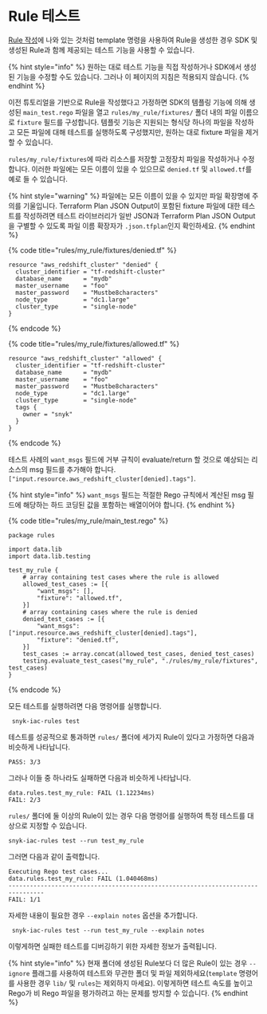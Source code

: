 # Rule 테스트

[Rule 작성](writing-a-rule.md)에 나와 있는 것처럼 template 명령을 사용하여 Rule을 생성한 경우 SDK 및 생성된 Rule과 함께 제공되는 테스트 기능을 사용할 수 있습니다.

{% hint style="info" %}
원하는 대로 테스트 기능을 직접 작성하거나 SDK에서 생성된 기능을 수정할 수도 있습니다. 그러나 이 페이지의 지침은 적용되지 않습니다.
{% endhint %}

이전 튜토리얼을 기반으로 Rule을 작성했다고 가정하면 SDK의 템플링 기능에 의해 생성된 `main_test.rego` 파일을 열고 `rules/my_rule/fixtures/` 폴더 내의 파일 이름으로 `fixture` 필드를 구성합니다. 템플릿 기능은 지원되는 형식당 하나의 파일을 작성하고 모든 파일에 대해 테스트를 실행하도록 구성했지만, 원하는 대로 fixture 파일을 제거할 수 있습니다.

`rules/my_rule/fixtures`에 따라 리소스를 저장할 고정장치 파일을 작성하거나 수정합니다. 이러한 파일에는 모든 이름이 있을 수 있으므로 `denied.tf` 및 `allowed.tf`를 예로 들 수 있습니다.

{% hint style="warning" %}
파일에는 모든 이름이 있을 수 있지만 파일 확장명에 주의를 기울입니다. Terraform Plan JSON Output이 포함된 fixture 파일에 대한 테스트를 작성하려면 테스트 라이브러리가 일반 JSON과 Terraform Plan JSON Output을 구별할 수 있도록 파일 이름 확장자가 `.json.tfplan`인지 확인하세요.
{% endhint %}

{% code title="rules/my_rule/fixtures/denied.tf" %}
```
resource "aws_redshift_cluster" "denied" {
  cluster_identifier = "tf-redshift-cluster"
  database_name      = "mydb"
  master_username    = "foo"
  master_password    = "Mustbe8characters"
  node_type          = "dc1.large"
  cluster_type       = "single-node"
}
```
{% endcode %}

{% code title="rules/my_rule/fixtures/allowed.tf" %}
```
resource "aws_redshift_cluster" "allowed" {
  cluster_identifier = "tf-redshift-cluster"
  database_name      = "mydb"
  master_username    = "foo"
  master_password    = "Mustbe8characters"
  node_type          = "dc1.large"
  cluster_type       = "single-node"
  tags {
    owner = "snyk"
  }
}
```
{% endcode %}

테스트 사례의 `want_msgs` 필드에 거부 규칙이 evaluate/return 할 것으로 예상되는 리소스의 msg 필드를 추가해야 합니다.`["input.resource.aws_redshift_cluster[denied].tags"]`.

{% hint style="info" %}
`want_msgs` 필드는 적절한 Rego 규칙에서 계산된 msg 필드에 해당하는 하드 코딩된 값을 포함하는 배열이어야 합니다.
{% endhint %}

{% code title="rules/my_rule/main_test.rego" %}
```
package rules

import data.lib
import data.lib.testing

test_my_rule {
	# array containing test cases where the rule is allowed
	allowed_test_cases := [{
		"want_msgs": [],
		"fixture": "allowed.tf",
	}]
	# array containing cases where the rule is denied
	denied_test_cases := [{
		"want_msgs": ["input.resource.aws_redshift_cluster[denied].tags"],
		"fixture": "denied.tf",
	}]
	test_cases := array.concat(allowed_test_cases, denied_test_cases)
	testing.evaluate_test_cases("my_rule", "./rules/my_rule/fixtures", test_cases)
}
```
{% endcode %}

모든 테스트를 실행하려면 다음 명령어를 실행합니다.

```
 snyk-iac-rules test
```

테스트를 성공적으로 통과하면 `rules/` 폴더에 세가지 Rule이 있다고 가정하면 다음과 비슷하게 나타납니다.

```
PASS: 3/3
```

그러나 이들 중 하나라도 실패하면 다음과 비슷하게 나타납니다.

```
data.rules.test_my_rule: FAIL (1.12234ms)
FAIL: 2/3
```

`rules/` 폴더에 둘 이상의 Rule이 있는 경우 다음 명령어를 실행하여 특정 테스트를 대상으로 지정할 수 있습니다.

```
snyk-iac-rules test --run test_my_rule
```

그러면 다음과 같이 출력합니다.

```
Executing Rego test cases...
data.rules.test_my_rule: FAIL (1.040468ms)
--------------------------------------------------------------------------------
FAIL: 1/1
```

자세한 내용이 필요한 경우 `--explain notes` 옵션을 추가합니다.

```
 snyk-iac-rules test --run test_my_rule --explain notes
```

이렇게하면 실패한 테스트를 디버깅하기 위한 자세한 정보가 출력됩니다.

{% hint style="info" %}
현재 폴더에 생성된 Rule보다 더 많은 Rule이 있는 경우 `--ignore` 플래그를 사용하여 테스트와 무관한 폴더 및 파일 제외하세요(`template` 명령어를 사용한 경우 `lib/` 및 `rules`는 제외하지 마세요). 이렇게하면 테스트 속도를 높이고 Rego가 비 Rego 파일을 평가하려고 하는 문제를 방지할 수 있습니다.
{% endhint %}
